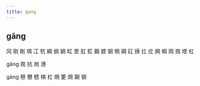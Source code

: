 ```yaml
---
title: gang
---
```


## gāng
冈
刚
剛
堈
冮
牨
綱
纲
罁
缸
罡
肛
釭
鋼
鎠
钢
犅
碙
矼
摃
扛
疘
掆
棡
岡
崗
堽
杠






gǎng
崗
犺
岗
港





gàng
戅
戇
戆
槓
杠
焹
筻
焵
鋼
钢
